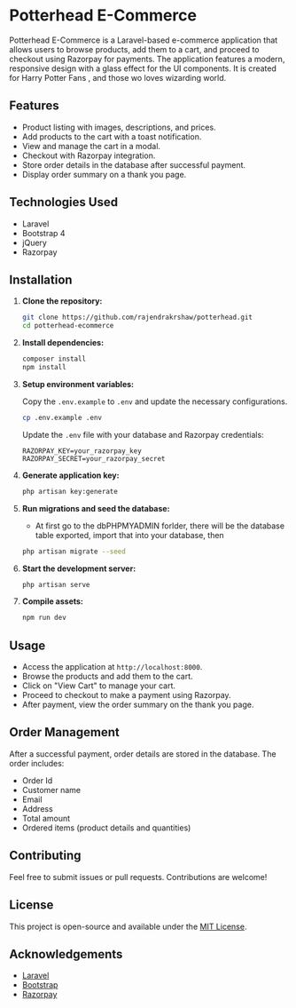 # Potterhead E-Commerce

Potterhead E-Commerce is a Laravel-based e-commerce application that allows users to browse products, add them to a cart, and proceed to checkout using Razorpay for payments. The application features a modern, responsive design with a glass effect for the UI components. It is created for Harry Potter Fans , and those wo loves wizarding world.

## Features

- Product listing with images, descriptions, and prices.
- Add products to the cart with a toast notification.
- View and manage the cart in a modal.
- Checkout with Razorpay integration.
- Store order details in the database after successful payment.
- Display order summary on a thank you page.

## Technologies Used

- Laravel
- Bootstrap 4
- jQuery
- Razorpay

## Installation

1. **Clone the repository:**

    ```bash
    git clone https://github.com/rajendrakrshaw/potterhead.git
    cd potterhead-ecommerce
    ```

2. **Install dependencies:**

    ```bash
    composer install
    npm install
    ```

3. **Setup environment variables:**

    Copy the `.env.example` to `.env` and update the necessary configurations.

    ```bash
    cp .env.example .env
    ```

    Update the `.env` file with your database and Razorpay credentials:

    ```env
    RAZORPAY_KEY=your_razorpay_key
    RAZORPAY_SECRET=your_razorpay_secret
    ```

4. **Generate application key:**

    ```bash
    php artisan key:generate
    ```

5. **Run migrations and seed the database:**
   
   - At first go to the dbPHPMYADMIN forlder, there will be the database table exported, import that into your database, then

    ```bash
    php artisan migrate --seed
    ```

6. **Start the development server:**

    ```bash
    php artisan serve
    ```

7. **Compile assets:**

    ```bash
    npm run dev
    ```

## Usage

- Access the application at `http://localhost:8000`.
- Browse the products and add them to the cart.
- Click on "View Cart" to manage your cart.
- Proceed to checkout to make a payment using Razorpay.
- After payment, view the order summary on the thank you page.

## Order Management

After a successful payment, order details are stored in the database. The order includes:

- Order Id
- Customer name
- Email
- Address
- Total amount
- Ordered items (product details and quantities)

## Contributing

Feel free to submit issues or pull requests. Contributions are welcome!

## License

This project is open-source and available under the [MIT License](LICENSE).

## Acknowledgements

- [Laravel](https://laravel.com/)
- [Bootstrap](https://getbootstrap.com/)
- [Razorpay](https://razorpay.com/)

